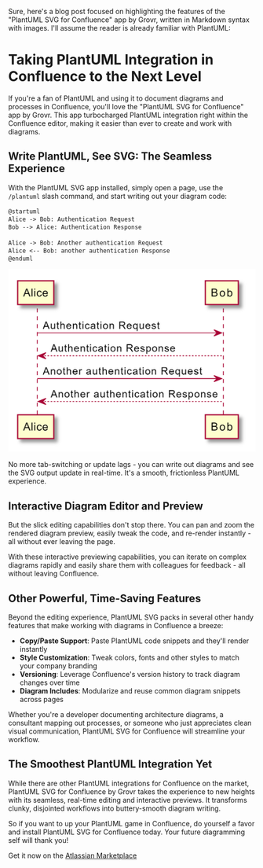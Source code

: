 Sure, here's a blog post focused on highlighting the features of the "PlantUML SVG for Confluence" app by Grovr, written in Markdown syntax with images. I'll assume the reader is already familiar with PlantUML:

# Taking PlantUML Integration in Confluence to the Next Level

If you're a fan of PlantUML and using it to document diagrams and processes in Confluence, you'll love the "PlantUML SVG for Confluence" app by Grovr. This app turbocharged PlantUML integration right within the Confluence editor, making it easier than ever to create and work with diagrams.

## Write PlantUML, See SVG: The Seamless Experience 

With the PlantUML SVG app installed, simply open a page, use the `/plantuml` slash command, and start writing out your diagram code:

```plantuml
@startuml
Alice -> Bob: Authentication Request
Bob --> Alice: Authentication Response

Alice -> Bob: Another authentication Request
Alice <-- Bob: another authentication Response
@enduml
```

![Rendered Diagram](/assets/bob.png)

No more tab-switching or update lags - you can write out diagrams and see the SVG output update in real-time. It's a smooth, frictionless PlantUML experience.

## Interactive Diagram Editor and Preview

But the slick editing capabilities don't stop there. You can pan and zoom the rendered diagram preview, easily tweak the code, and re-render instantly - all without ever leaving the page. 

With these interactive previewing capabilities, you can iterate on complex diagrams rapidly and easily share them with colleagues for feedback - all without leaving Confluence.

## Other Powerful, Time-Saving Features

Beyond the editing experience, PlantUML SVG packs in several other handy features that make working with diagrams in Confluence a breeze:

- **Copy/Paste Support**: Paste PlantUML code snippets and they'll render instantly
- **Style Customization**: Tweak colors, fonts and other styles to match your company branding
- **Versioning**: Leverage Confluence's version history to track diagram changes over time
- **Diagram Includes**: Modularize and reuse common diagram snippets across pages

Whether you're a developer documenting architecture diagrams, a consultant mapping out processes, or someone who just appreciates clean visual communication, PlantUML SVG for Confluence will streamline your workflow.

## The Smoothest PlantUML Integration Yet

While there are other PlantUML integrations for Confluence on the market, PlantUML SVG for Confluence by Grovr takes the experience to new heights with its seamless, real-time editing and interactive previews. It transforms clunky, disjointed workflows into buttery-smooth diagram writing.

So if you want to up your PlantUML game in Confluence, do yourself a favor and install PlantUML SVG for Confluence today. Your future diagramming self will thank you!

Get it now on the [Atlassian Marketplace](https://marketplace.atlassian.com/apps/1223306/plantuml-svg-for-confluence)